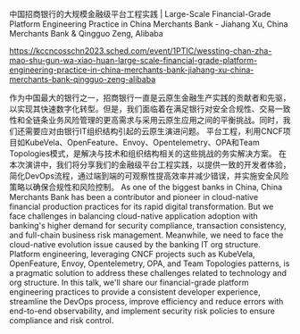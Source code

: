 中国招商银行的大规模金融级平台工程实践 | Large-Scale Financial-Grade Platform Engineering Practice in China Merchants Bank - Jiahang Xu, China Merchants Bank & Qingguo Zeng, Alibaba

https://kccncosschn2023.sched.com/event/1PTIC/wessting-chan-zha-mao-shu-gun-wa-xiao-huan-large-scale-financial-grade-platform-engineering-practice-in-china-merchants-bank-jiahang-xu-china-merchants-bank-qingguo-zeng-alibaba

作为中国最大的银行之一，招商银行一直是云原生金融生产实践的贡献者和先驱，以实现其快速数字化转型。但是，我们面临着在满足银行对安全合规性、交易一致性和全链条业务风险管理的更高需求与采用云原生应用之间的平衡挑战。同时，我们还需要应对由银行IT组织结构引起的云原生演进问题。 平台工程，利用CNCF项目如KubeVela、OpenFeature、Envoy、Opentelemetry、OPA和Team Topologies模式，是解决与技术和组织结构相关的这些挑战的务实解决方案。 在本次演讲中，我们将分享我们的金融级平台工程实践，以提供一致的开发者体验，简化DevOps流程，通过端到端的可观察性提高效率并减少错误，并实施安全风险策略以确保合规性和风险控制。 
As one of the biggest banks in China, China Merchants Bank has been a contributor and pioneer in cloud-native financial production practices for its rapid digital transformation. But we face challenges in balancing cloud-native application adoption with banking's higher demand for security compliance, transaction consistency, and full-chain business risk management. Meanwhile, we need to face the cloud-native evolution issue caused by the banking IT org structure. Platform engineering, leveraging CNCF projects such as KubeVela, OpenFeature, Envoy, Opentelemetry, OPA, and Team Topologies patterns, is a pragmatic solution to address these challenges related to technology and org structure. In this talk, we'll share our financial-grade platform engineering practices to provide a consistent developer experience, streamline the DevOps process, improve efficiency and reduce errors with end-to-end observability, and implement security risk policies to ensure compliance and risk control.